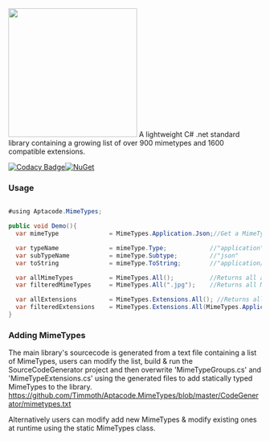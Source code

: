   <img width="256" height="256" src="https://github.com/Timmoth/Aptacode.MimeTypes/blob/master/Resources/banner.jpg">
A lightweight C# .net standard library containing a growing list of over 900 mimetypes and 1600 compatible extensions.

[![Codacy Badge](https://api.codacy.com/project/badge/Grade/b4609c326d674acd98de15432bc5f69a)](https://www.codacy.com/manual/Timmoth/Aptacode.MimeTypes?utm_source=github.com&amp;utm_medium=referral&amp;utm_content=Timmoth/Aptacode.MimeTypes&amp;utm_campaign=Badge_Grade)[![NuGet](https://img.shields.io/nuget/v/Aptacode.MimeTypes.svg?style=flat)](https://www.nuget.org/packages/Aptacode.MimeTypes/)

### Usage

```csharp

#using Aptacode.MimeTypes;

public void Demo(){
  var mimeType              = MimeTypes.Application.Json;//Get a MimeType

  var typeName              = mimeType.Type;            //"application"
  var subTypeName           = mimeType.Subtype;         //"json"
  var toString              = mimeType.ToString;        //"application/json"

  var allMimeTypes          = MimeTypes.All();          //Returns all available MimeTypes
  var filteredMimeTypes     = MimeTypes.All(".jpg");    //Returns all MimeTypes with the given extension

  var allExtensions         = MimeTypes.Extensions.All(); //Returns all available Extensions
  var filteredExtensions    = MimeTypes.Extensions.All(MimeTypes.Application.Json); //Returns all available Extensions for the given MimeType
}

```

### Adding MimeTypes
The main library's sourcecode is generated from a text file containing a list of MimeTypes, users can modify the list, build & run the SourceCodeGenerator project and then overwrite 'MimeTypeGroups.cs' and 'MimeTypeExtensions.cs' using the generated files to add statically typed MimeTypes to the library.
https://github.com/Timmoth/Aptacode.MimeTypes/blob/master/CodeGenerator/mimetypes.txt

Alternatively users can modify add new MimeTypes & modify existing ones at runtime using the static MimeTypes class.
